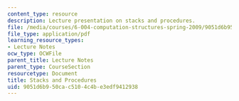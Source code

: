 ```yaml
---
content_type: resource
description: Lecture presentation on stacks and procedures.
file: /media/courses/6-004-computation-structures-spring-2009/9051d6b950cac5104c4be3edf9412938_MIT6_004s09_lec13.pdf
file_type: application/pdf
learning_resource_types:
- Lecture Notes
ocw_type: OCWFile
parent_title: Lecture Notes
parent_type: CourseSection
resourcetype: Document
title: Stacks and Procedures
uid: 9051d6b9-50ca-c510-4c4b-e3edf9412938
---
```

